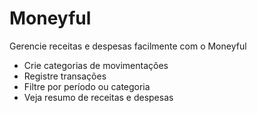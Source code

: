 # Moneyful
Gerencie receitas e despesas facilmente com o Moneyful

* Crie categorias de movimentações
* Registre transações
* Filtre por período ou categoria
* Veja resumo de receitas e despesas
